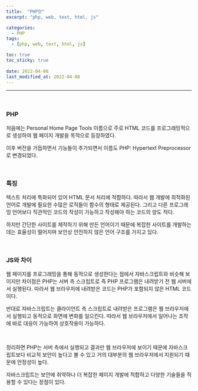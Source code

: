 ```yaml
---
title:  "PHP란"
excerpt: "php, web, text, html, js"

categories:
  - PHP
tags:
  - [php, web, text, html, js]

toc: true
toc_sticky: true
 
date: 2022-04-08 
last_modified_at: 2022-04-08
---
```


***

<br>

### PHP

처음에는 Personal Home Page Tools 이름으로 주로 HTML 코드를 프로그래밍적으로 생성하여 웹 페이지 개발을 목적으로 등장하였다. 

이후 버전을 거듭하면서 기능들이 추가되면서 이름도 PHP: Hypertext Preprocessor 로 변경되었다.

<br>

### 특징

텍스트 처리에 특화되어 있어 HTML 문서 처리에 적합하다. 따라서 웹 개발에 최적화된 언어로 개발에 필요한 수많은 로직들이 함수의 형태로 제공된다. 그리고 다른 프로그래밍 언어보다 직관적인 코드의 작성이 가능하고 작성해야 하는 코드의 양도 적다. 

하지만 간단한 사이트를 제작하기 위해 만든 언어이기 때문에 복잡한 사이트를 개발하는데는 효율성이 떨어지며 보안상 안전하지 않은 언어 구조를 가지고 있다.

<br>

### JS와 차이

웹 페이지를 프로그래밍을 통해 동적으로 생성한다는 점에서 자바스크립트와 비슷해 보이지만 차이점은 PHP는 서버 측 스크립트로 즉 PHP 프로그램은 내려받기 전 웹 서버에서 실행된다. 따라서 웹 브라우저에 내려받은 코드는 PHP가 포함되지 않은 HTML 코드이다.

반대로 자바스크립트는 클라이언트 측 스크립트로 내려받은 프로그램은 웹 브라우저에서 실행되고 동적으로 화면에 변화를 일으킨다. 따라서 웹 브라우저에서 일어나는 조작에 바로 대응이 가능하여 상호작용이 가능하다.

<br>

정리하면 PHP는 서버 측에서 실행되고 결과만 웹 브라우저에 보이기 때문에 자바스크립트보다 비교적 보안이 높다고 볼 수 있고 거의 대부분의 웹 브라우저에서 지원되기 때문에 안정성이 높다. 

자바스크립트는 보안에 취약하나 더 복잡한 페이지 개발에 적합하고 다양한 기술들을 적용할 수 있다는 장점이 있다.


